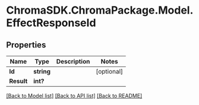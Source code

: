 # ChromaSDK.ChromaPackage.Model.EffectResponseId
## Properties

Name | Type | Description | Notes
------------ | ------------- | ------------- | -------------
**Id** | **string** |  | [optional] 
**Result** | **int?** |  | 

[[Back to Model list]](../README.md#documentation-for-models) [[Back to API list]](../README.md#documentation-for-api-endpoints) [[Back to README]](../README.md)

